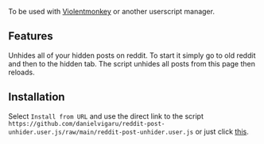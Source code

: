 To be used with [Violentmonkey](https://violentmonkey.github.io/) or another userscript manager.

## Features

Unhides all of your hidden posts on reddit. To start it simply go to old reddit and then to the hidden tab. The script unhides all posts from this page then reloads.

## Installation

Select `Install from URL` and use the direct link to the script `https://github.com/danielvigaru/reddit-post-unhider.user.js/raw/main/reddit-post-unhider.user.js` or just click [this](https://github.com/danielvigaru/reddit-post-unhider.user.js/raw/main/reddit-post-unhider.user.js).
